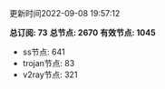 更新时间2022-09-08 19:57:12

**总订阅: 73**
**总节点: 2670**
**有效节点: 1045**
- ss节点: 641
- trojan节点: 83
- v2ray节点: 321
